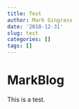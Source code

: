 ```yaml
---
title: Test
author: Mark Gingrass
date: '2018-12-31'
slug: test
categories: []
tags: []
---
```


# MarkBlog

This is a test. 